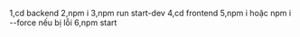 1,cd backend
2,npm i
3,npm run start-dev
4,cd frontend
5,npm i hoặc npm i --force nếu bị lỗi
6,npm start
